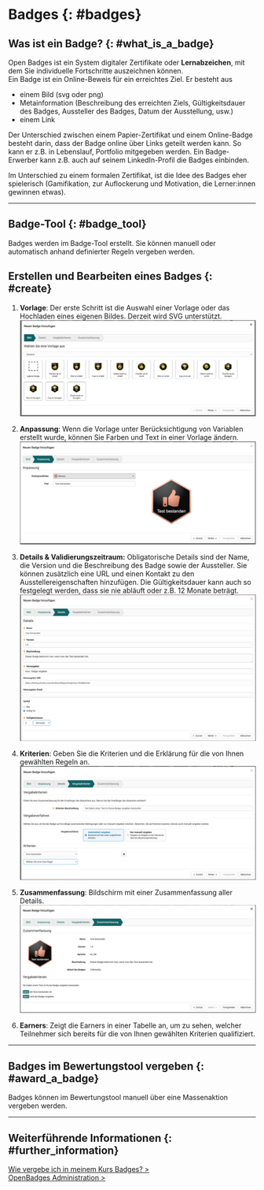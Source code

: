 # Badges {: #badges}

## Was ist ein Badge? {: #what_is_a_badge}

Open Badges ist ein System digitaler Zertifikate oder **Lernabzeichen**, mit dem Sie individuelle Fortschritte auszeichnen können.<br>
Ein Badge ist ein Online-Beweis für ein erreichtes Ziel. Er besteht aus

* einem Bild (svg oder png)
* Metainformation (Beschreibung des erreichten Ziels, Gültigkeitsdauer des Badges, Aussteller des Badges, Datum der Ausstellung, usw.)
* einem Link

Der Unterschied zwischen einem Papier-Zertifikat und einem Online-Badge besteht darin, dass der Badge online über Links geteilt werden kann. So kann er z.B. in Lebenslauf, Portfolio mitgegeben werden.
Ein Badge-Erwerber kann z.B. auch auf seinem LinkedIn-Profil die Badges einbinden.

Im Unterschied zu einem formalen Zertifikat, ist die Idee des Badges eher spielerisch (Gamifikation, zur Auflockerung und Motivation, die Lerner:innen gewinnen etwas).

---


## Badge-Tool {: #badge_tool}

Badges werden im Badge-Tool erstellt. Sie können manuell oder automatisch anhand definierter Regeln vergeben werden. 


## Erstellen und Bearbeiten eines Badges {: #create}

1. **Vorlage**: Der erste Schritt ist die Auswahl einer Vorlage oder das Hochladen eines eigenen Bildes. Derzeit wird SVG unterstützt.
![Wizard Schritt 1](assets/badges-wizard-1.de.jpg)

2. **Anpassung**: Wenn die Vorlage unter Berücksichtigung von Variablen erstellt wurde, können Sie Farben und Text in einer Vorlage ändern.
![Wizard Schritt 2](assets/badges-wizard-2.de.jpg)

3. **Details & Validierungszeitraum:** Obligatorische Details sind der Name, die Version und die Beschreibung des Badge sowie der Aussteller. Sie können zusätzlich eine URL und einen Kontakt zu den Ausstellereigenschaften hinzufügen. Die Gültigkeitsdauer kann auch so festgelegt werden, dass sie nie abläuft oder z.B. 12 Monate beträgt.
![Wizard Schritt 3](assets/badges-wizard-3.de.jpg)

4. **Kriterien**: Geben Sie die Kriterien und die Erklärung für die von Ihnen gewählten Regeln an.
![Wizard Schritt 4](assets/badges-wizard-4.de.jpg)

5. **Zusammenfassung**: Bildschirm mit einer Zusammenfassung aller Details.
![Wizard Schritt 5](assets/badges-wizard-5.de.jpg)

6. **Earners**: Zeigt die Earners in einer Tabelle an, um zu sehen, welcher Teilnehmer sich bereits für die von Ihnen gewählten Kriterien qualifiziert.

---

## Badges im Bewertungstool vergeben {: #award_a_badge}

Badges können im Bewertungstool manuell über eine Massenaktion vergeben werden.

---

## Weiterführende Informationen  {: #further_information}

[Wie vergebe ich in meinem Kurs Badges? >](../../manual_how-to/badges/badges.de.md)<br>
[OpenBadges Administration >](../../manual_admin/administration/e-Assessment_openBadges.de.md)<br>

